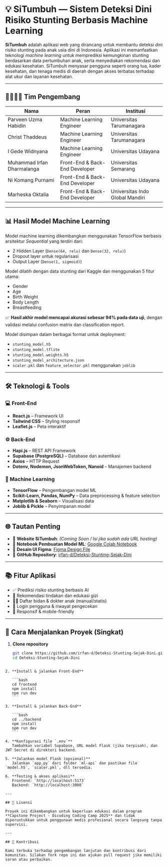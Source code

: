 # 💡 SiTumbuh — Sistem Deteksi Dini Risiko Stunting Berbasis Machine Learning

**SiTumbuh** adalah aplikasi web yang dirancang untuk membantu deteksi dini risiko stunting pada anak usia dini di Indonesia. Aplikasi ini memanfaatkan teknologi *machine learning* untuk memprediksi kemungkinan stunting berdasarkan data pertumbuhan anak, serta menyediakan rekomendasi dan edukasi kesehatan. SiTumbuh menyasar pengguna seperti orang tua, kader kesehatan, dan tenaga medis di daerah dengan akses terbatas terhadap alat ukur dan layanan kesehatan.

---

## 👨‍👩‍👧‍👦 Tim Pengembang

| Nama | Peran | Institusi |
|------|-------|-----------|
| Parveen Uzma Habidin | Machine Learning Engineer | Universitas Tarumanagara |
| Christ Thaddeus | Machine Learning Engineer | Universitas Tarumanagara |
| I Gede Widnyana | Machine Learning Engineer | Universitas Udayana |
| Muhammad Irfan Dharmalanga | Front-End & Back-End Developer | Universitas Semarang |
| Ni Komang Purnami | Front-End & Back-End Developer | Universitas Udayana |
| Marheska Oktalia | Front-End & Back-End Developer | Universitas Indo Global Mandiri |

---

## 📊 Hasil Model Machine Learning

Model machine learning dikembangkan menggunakan TensorFlow berbasis arsitektur *Sequential* yang terdiri dari:

- 2 Hidden Layer (`Dense(64, relu)` dan `Dense(32, relu)`)
- Dropout layer untuk regularisasi
- Output Layer (`Dense(1, sigmoid)`)

Model dilatih dengan data stunting dari Kaggle dan menggunakan 5 fitur utama:
- Gender
- Age
- Birth Weight
- Body Length
- Breastfeeding

📈 **Hasil akhir model mencapai akurasi sebesar 94% pada data uji**, dengan validasi melalui confusion matrix dan classification report.

Model disimpan dalam berbagai format untuk deployment:
- `stunting_model.h5`
- `stunting_model.tflite`
- `stunting_model.weights.h5`
- `stunting_model_architecture.json`
- `scaler.pkl` dan `feature_selector.pkl` menggunakan `joblib`

---

## 🛠️ Teknologi & Tools

### 💻 Front-End
- **React.js** – Framework UI
- **Tailwind CSS** – Styling responsif
- **Leaflet.js** – Peta interaktif

### ⚙️ Back-End
- **Hapi.js** – REST API Framework
- **Supabase (PostgreSQL)** – Database dan autentikasi
- **Axios** – HTTP Request
- **Dotenv, Nodemon, JsonWebToken, Nanoid** – Manajemen backend

### 🧠 Machine Learning
- **TensorFlow** – Pengembangan model ML
- **Scikit-Learn, Pandas, NumPy** – Data preprocessing & feature selection
- **Matplotlib & Seaborn** – Visualisasi data
- **Joblib & Pickle** – Penyimpanan model

---

## 🌐 Tautan Penting

- 🔗 **Website SiTumbuh**: *(Coming Soon / Isi jika sudah ada URL hosting)*  
- 📓 **Notebook Pembuatan Model ML**: [Google Colab Notebook](https://colab.research.google.com/drive/1ugQdU_AfxgPV_2kFJF1DM3MCDjzqFn4E?usp=sharing)  
- 🎨 **Desain UI Figma**: [Figma Design File](https://www.figma.com/design/hL9f5Vbkie4F6iWBXCAMOc/Untitled?node-id=0-1&t=xErtJqkFSEhI2o2X-1)  
- 🧬 **GitHub Repository**: [irfan-d/Deteksi-Stunting-Sejak-Dini](https://github.com/irfan-d/Deteksi-Stunting-Sejak-Dini)

---

## 📚 Fitur Aplikasi

- ✅ Prediksi risiko stunting berbasis AI
- 📑 Rekomendasi tindakan dan edukasi gizi
- 👨‍⚕️ Daftar bidan & dokter anak (manual/statis)
- 🔐 Login pengguna & riwayat pengecekan
- 📱 Responsif & mobile-friendly

---

## 🚀 Cara Menjalankan Proyek (Singkat)

1. **Clone repository**
   ```bash
   git clone https://github.com/irfan-d/Deteksi-Stunting-Sejak-Dini.git
   cd Deteksi-Stunting-Sejak-Dini
````

2. **Install & jalankan Front-End**

   ```bash
   cd frontend
   npm install
   npm run dev
   ```

3. **Install & jalankan Back-End**

   ```bash
   cd ../backend
   npm install
   npm run dev
   ```

4. **Konfigurasi file `.env`**
   Tambahkan variabel Supabase, URL model Flask (jika terpisah), dan JWT Secret di direktori backend.

5. **Jalankan model Flask (opsional)**
   Jalankan `app.py` dari folder `ml-api` dan pastikan file `model.h5`, `scaler.pkl`, dll tersedia.

6. **Testing & akses aplikasi**
   Frontend: `http://localhost:5173`
   Backend: `http://localhost:3000`

---

## 📝 Lisensi

Proyek ini dikembangkan untuk keperluan edukasi dalam program **Capstone Project - Dicoding Coding Camp 2025** dan tidak diperuntukkan untuk penggunaan medis profesional secara langsung tanpa supervisi.

---

## 🙌 Kontribusi

Kami terbuka terhadap pengembangan lanjutan dan kontribusi dari komunitas. Silakan fork repo ini dan ajukan pull request jika memiliki saran atau perbaikan.


